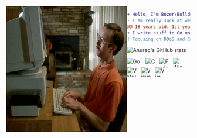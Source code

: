 <img src="aaaa.gif" alt="me when can't fix that stupid bug." align="left" width="330" height="345">

```diff
+ Hello, I'm Bozer\Bulldozer but you can call me Dol (My name).
- I am really suck at web development field.
@@ 18 years old. 1st year BSc IT at KMUTT. @@
+ I write stuff in Go mostly but still knowing other languages.
! Focusing on DDoS and Computer Worm both of protections and attacks.
```
<right>![Anurag's GitHub stats](https://github-readme-stats.vercel.app/api?username=boz3r&show_icons=true&theme=default)</right>

<a href="https://go.dev/">
    <img align="left" alt="Go" height="25" width="40px" src="https://upload.wikimedia.org/wikipedia/commons/0/05/Go_Logo_Blue.svg" style="padding-right:10px; ">
</a>

<a href="https://gcc.gnu.org/">
    <img align="left" alt="C" height="25" width="28px" src="https://upload.wikimedia.org/wikipedia/commons/1/18/C_Programming_Language.svg" style="padding-right:10px;">
</a>

<a href="https://getfedora.org/">
    <img align="left" alt="Fedora" height="25" width="28px" src="https://upload.wikimedia.org/wikipedia/commons/4/41/Fedora_icon_%282021%29.svg" style="padding-right:10px;">
</a>

<a href="https://www.microsoft.com/">
    <img align="left" alt="Windows" height="25" width="28px" src="https://upload.wikimedia.org/wikipedia/commons/5/5f/Windows_logo_-_2012.svg" style="padding-right:10px;">
</a>

<a href="https://www.vmware.com/products/workstation-player.html">
    <img align="left" alt="VMware Player" height="25" width="28px" src="https://upload.wikimedia.org/wikipedia/commons/5/5a/Vmware_workstation_16_icon.svg" style="padding-right:10px;">
</a>

<a href="https://code.visualstudio.com/download">
    <img align="left" alt="Visual Studio Code" height="25" width="28px" src="https://upload.wikimedia.org/wikipedia/commons/9/9a/Visual_Studio_Code_1.35_icon.svg" style="padding-right:10px;">
</a>

<a href="https://www.vim.org/">
    <img align="left" alt="Vim" height="25" width="28px" src="https://upload.wikimedia.org/wikipedia/commons/9/9f/Vimlogo.svg" style="padding-right:10px;">
</a>
